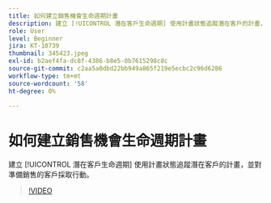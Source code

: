 ```yaml
---
title: 如何建立銷售機會生命週期計畫
description: 建立 [!UICONTROL 潛在客戶生命週期] 使用計畫狀態追蹤潛在客戶的計畫，並對準備銷售的客戶採取行動。
role: User
level: Beginner
jira: KT-10739
thumbnail: 345423.jpeg
exl-id: b2aef4fa-dc8f-4386-b8e5-0b7615298c8c
source-git-commit: c2aa5a0dbd22bb949a865f219e5ecbc2c96d6286
workflow-type: tm+mt
source-wordcount: '58'
ht-degree: 0%

---
```


# 如何建立銷售機會生命週期計畫

建立 [!UICONTROL 潛在客戶生命週期] 使用計畫狀態追蹤潛在客戶的計畫，並對準備銷售的客戶採取行動。

>[!VIDEO](https://video.tv.adobe.com/v/345423/?quality=12&learn=on)
